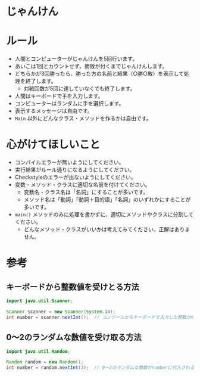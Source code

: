 じゃんけん
=========

# ルール
- 人間とコンピューターがじゃんけんを5回行います。
- あいこは1回とカウントせず、勝敗が付くまでじゃんけんします。
- どちらかが3回勝ったら、勝った方の名前と結果（○勝○敗）を表示して処理を終了します。
  - 対戦回数が5回に達していなくても終了します。
- 人間はキーボードで手を入力します。
- コンピューターはランダムに手を選択します。
- 表示するメッセージは自由です。
- `Main` 以外にどんなクラス・メソッドを作るかは自由です。

# 心がけてほしいこと
- コンパイルエラーが無いようにしてください。
- 実行結果がルール通りになるようにしてください。
- Checkstyleのエラーが出ないようにしてください。
- 変数・メソッド・クラスに適切な名前を付けてください。
  - 変数名・クラス名は「名詞」にすることが多いです。
  - メソッド名は「動詞」「動詞＋目的語」「名詞」のいずれかにすることが多いです。
- `main()` メソッドのみに処理を書かずに、適切にメソッドやクラスに分割してください。
  - どんなメソッド・クラスがいいかは考えてみてください。正解はありません。

# 参考
## キーボードから整数値を受けとる方法
```java
import java.util.Scanner;

Scanner scanner = new Scanner(System.in);
int number = scanner.nextInt();  // コンソールからキーボードで入力した整数がnumberに代入される
```

## 0〜2のランダムな数値を受け取る方法
```java
import java.util.Random;

Random random = new Random();
int number = random.nextInt(3);  // 0〜2のランダムな整数がnumberに代入される
```
